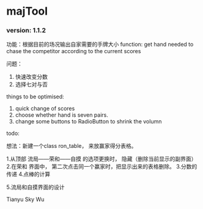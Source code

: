 # majTool
### version: 1.1.2

功能：根据目前的场况输出自家需要的手牌大小
function: get hand needed to chase 
the competitor according to the current scores

问题：
1. 快速改变分数
2. 选择七对与否

things to be optimised:
1. quick change of scores 
2. choose whether hand is seven pairs.
3. change some buttons to RadioButton to shrink the volumn 

todo:

想法：新建一个class ron_table， 来放赢家得分表格。

1.从顶部 流局——荣和——自摸 的选项更换时， 隐藏（删除当前显示的副界面）
2.在荣和 界面中， 第二次点击同一个赢家时，把显示出来的表格删除。
3.分数的传递
4.点棒的计算

5.流局和自摸界面的设计




Tianyu Sky Wu
